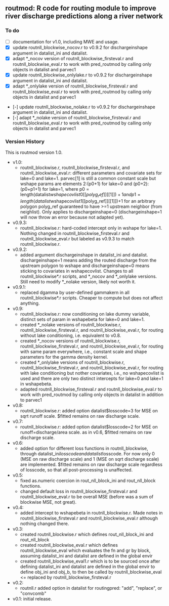routmod: R code for routing module to improve river discharge predictions along a river network
-----------------------------------------------------------------------------------------------

### To do

* [ ] documentation for v1.0, including MWE and usage.
* [x] update routnll_blockwise_nocov.r to v0.9.2 for dischargeinshape argument in datalist_ini and datalist.
* [x] adapt *_nocov version of routnll_blockwise_firsteval.r and routnll_blockwise_eval.r to work with pred_routmod by calling only objects in datalist and parvec1
* [x] update routnll_blockwise_onlylake.r to v0.9.2 for dischargeinshape argument in datalist_ini and datalist.
* [x] adapt *_onlylake version of routnll_blockwise_firsteval.r and routnll_blockwise_eval.r to work with pred_routmod by calling only objects in datalist and parvec1
* [-] update routnll_blockwise_nolake.r to v0.9.2 for dischargeinshape argument in datalist_ini and datalist.
* [-] adapt *_nolake version of routnll_blockwise_firsteval.r and routnll_blockwise_eval.r to work with pred_routmod by calling only objects in datalist and parvec1


### Version History

This is routmod version 1.0.

* v1.0:
  - routnll_blockwise.r, routnll_blockwise_firsteval.r, and routnll_blockwise_eval.r: different parameters and covariate sets for lake=0 and lake=1. parvec[1] is still a common constant scale but wshape params are elements 2:(p0+1) for lake=0 and (p0+2):(p0+p1+1) for lake=1, where p0 = length(datalist$wshapecovlist0[[polyg_ref]][[1]])+1 and p1 = length(datalist$wshapecovlist1[[polyg_ref]][[1]])+1 for an arbitrary polygon polyg_ref guaranteed to have >=1 upstream neighbor (from neighlist). Only applies to dischargeinshape=0 (dischargeinshape=1 will now throw an error because not adapted yet).
* v0.9.3:
  - routnll_blockwise.r: hard-coded intercept only in wshape for lake=1. Nothing changed in routnll_blockwise_firsteval.r and routnll_blockwise_eval.r but labeled as v0.9.3 to match routnll_blockwise.r.
* v0.9.2:
  - added argument dischargeinshape in datalist_ini and datalist. dischargeinshape=1 means adding the routed discharge from the upstream polygon to wshape and dischargeinshape=0 means sticking to covariates in wshapecovlist. Changes to all routnll_blockwise*.r scripts, and *_nocov and *_onlylake versions. Still need to modify *_nolake version, likely not worth it.
* v0.9.1:
  - replaced dgamma by user-defined gammakern in all routnll_blockwise*.r scripts. Cheaper to compute but does not affect anything.
* v0.9:
  - routnll_blockwise.r: now conditioning on lake dummy variable, distinct sets of param in wshapebeta for lake=0 and lake=1.
  - created *_nolake versions of routnll_blockwise.r, routnll_blockwise_firsteval.r, and routnll_blockwise_eval.r, for routing without lake conditioning, i.e. equivalent to v0.8.
  - created *_nocov versions of routnll_blockwise.r, routnll_blockwise_firsteval.r, and routnll_blockwise_eval.r, for routing with same param everywhere, i.e., constant scale and shape parameters for the gamma density kernel.
  - created *_onlylake versions of routnll_blockwise.r, routnll_blockwise_firsteval.r, and routnll_blockwise_eval.r, for routing with lake conditioning but nother covariates, i.e., no wshapecovlist is used and there are only two distinct intercepts for lake=0 and lake=1 in wshapebeta.
  - adapted routnll_blockwise_firsteval.r and routnll_blockwise_eval.r to work with pred_routmod by calling only objects in datalist in addition to parvec1
* v0.8:
  - routnll_blockwise.r: added option datalist$losscode=3 for MSE on sqrt runoff scale. $fitted remains on raw discharge scale.
* v0.7:
  - routnll_blockwise.r: added option datalist$losscode=2 for MSE on runoff=discharge/area scale. as in v0.6, $fitted remains on raw discharge scale.
* v0.6:
  - added option for different loss functions in routnll_blockwise, through datalist_ini$losscode and datalist$losscode. For now only 0 (MSE on raw discharge scale) and 1 (MSE on sqrt discharge scale) are implemented. $fitted remains on raw discharge scale regardless of losscode, so that all post-processing is unaffected.
* v0.5:
  - fixed as.numeric coercion in rout_nll_block_ini and rout_nll_block functions.
  - changed default loss in routnll_blockwise_firsteval.r and routnll_blockwise_eval.r to be overall MSE (before was a sum of blockwise MSE, not great).
* v0.4:
  - added intercept to wshapebeta in routnll_blockwise.r. Made notes in routnll_blockwise_firsteval.r and routnll_blockwise_eval.r although nothing changed there.
* v0.3:
  - created routnll_blockwise.r which defines rout_nll_block_ini and rout_nll_block
  - created routnll_blockwise_eval.r which defines routnll_blockwise_eval which evaluates the fn and gr by block, assuming datalist_ini and datalist are defined in the global envir
  - created routnll_blockwise_eval1.r which is to be sourced once after defining datalist_ini and datalist are defined in the global envir to define obj_ini and obj_b, to then be called by routnll_blockwise_eval <= replaced by routnll_blockwise_firsteval.r
* v0.2:
  - routnll.r added option in datalist for routingpred: "add", "replace", or "convcomb"
* v0.1: initial release.


